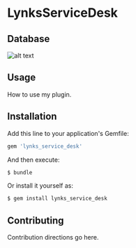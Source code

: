 # LynksServiceDesk

## Database
![alt text](https://raw.githubusercontent.com/Lynks/LynksServiceDesk/master/erd.png)

## Usage
How to use my plugin.

## Installation
Add this line to your application's Gemfile:

```ruby
gem 'lynks_service_desk'
```

And then execute:
```bash
$ bundle
```

Or install it yourself as:
```bash
$ gem install lynks_service_desk
```

## Contributing
Contribution directions go here.
